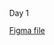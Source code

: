 Day 1

[Figma file](https://www.figma.com/file/xnS5SNjApi5s3yzP4wBeYP/Content-Page?type=design&node-id=7-5196&mode=design&t=55cKXsQ4OZGU1pum-0)
